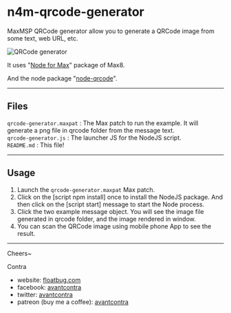 # n4m-qrcode-generator

MaxMSP QRCode generator allow you to generate a QRCode image from some text, web URL, etc.

![QRCode generator](http://float.intplusplus.cn/Kapture%202019-01-21%20at%2020.53.57.gif)

It uses "[Node for Max](https://github.com/Cycling74/n4m-examples)" package of Max8.

And the node package "[node-qrcode](https://github.com/soldair/node-qrcode)".

***

## Files

`qrcode-generator.maxpat` : The Max patch to run the example. It will generate a png file in qrcode folder from the message text.<br />
`qrcode-generator.js` : The launcher JS for the NodeJS script. <br />
`README.md` : This file!<br />

***

## Usage

1. Launch the `qrcode-generator.maxpat` Max patch.
2. Click on the [script npm install] once to install the NodeJS package. And then click on the [script start] message to start the Node process.
3. Click the two example message object. You will see the image file generated in qrcode folder, and the image rendered in window.
4. You can scan the QRCode image using mobile phone App to see the result.

----
Cheers~

Contra

- website: [floatbug.com](https://www.floatbug.com)
- facebook: [avantcontra](https://facebook.com/avantcontra)
- twitter: [avantcontra](https://twitter.com/avantcontra)  
- patreon (buy me a coffee): [avantcontra](https://www.patreon.com/avantcontra)
